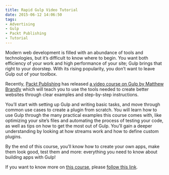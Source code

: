 ```yaml
---
title: Rapid Gulp Video Tutorial
date: 2015-06-12 14:06:50
tags:
- Advertising
- Gulp
- Packt Publishing
- Tutorial
---
```


Modern web development is filled with an abundance of tools and technologies, but it’s difficult to know where to begin. You want both efficiency of your work and high performance of your site; Gulp brings that right to your doorstep. With its rising popularity, you don’t want to leave Gulp out of your toolbox.

<!-- more -->

Recently, [Packt Publishing](https://www.packtpub.com/) has released [a video course on Gulp by Matthew Brandly](http://bit.ly/1QNV4pF) which will teach you to use the tools needed to create better websites through clear examples and step-by-step instructions.

You’ll start with setting up Gulp and writing basic tasks, and move through common use cases to create a plugin from scratch. You will learn how to use Gulp through the many practical examples this course comes with, like optimizing your site’s files and automating the process of testing your code, as well as tips on how to get the most out of Gulp. You’ll gain a deeper understanding by looking at how streams work and how to define custom plugins.

By the end of this course, you’ll know how to create your own apps, make them look good, test them and more: everything you need to know about building apps with Gulp!

If you want to know more on [this course](http://bit.ly/1QNV4pF), please [follow this link](http://bit.ly/1QNV4pF).

